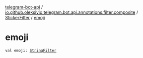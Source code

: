 [telegram-bot-api](../../index.md) / [io.github.oleksivio.telegram.bot.api.annotations.filter.composite](../index.md) / [StickerFilter](index.md) / [emoji](./emoji.md)

# emoji

`val emoji: `[`StringFilter`](../../io.github.oleksivio.telegram.bot.api.annotations.filter.primitive/-string-filter/index.md)